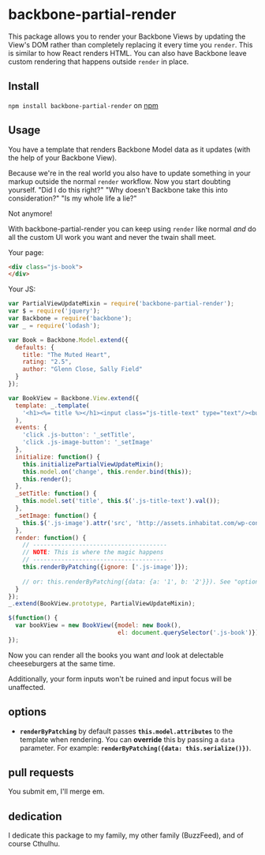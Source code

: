 # backbone-partial-render

This package allows you to render your Backbone Views by updating the
View's DOM rather than completely replacing it every time you
`render`. This is similar to how React renders HTML. You can also have
Backbone leave custom rendering that happens outside `render` in
place.

## Install

`npm install backbone-partial-render` on [npm](https://www.npmjs.com/package/backbone-partial-render )

## Usage

You have a template that renders Backbone Model data as it updates
(with the help of your Backbone View).

Because we're in the real world you also have to update something in
your markup outside the normal `render` workflow. Now you start
doubting yourself. "Did I do this right?" "Why doesn't Backbone take
this into consideration?" "Is my whole life a lie?"

Not anymore!

With backbone-partial-render you can keep using `render` like normal
_and_ do all the custom UI work you want and never the twain shall
meet.

Your page:
```html
<div class="js-book">
</div>
```

Your JS:
```js
var PartialViewUpdateMixin = require('backbone-partial-render');
var $ = require('jquery');
var Backbone = require('backbone');
var _ = require('lodash');

var Book = Backbone.Model.extend({
  defaults: {
    title: "The Muted Heart",
    rating: "2.5",
    author: "Glenn Close, Sally Field"
  }
});

var BookView = Backbone.View.extend({
  template: _.template(
    '<h1><%= title %></h1><input class="js-title-text" type="text"/><button class="js-button">refresh</button><button class="js-image-button">image</button><img class="js-image"/>'
  ),
  events: {
    'click .js-button': '_setTitle',
    'click .js-image-button': '_setImage'
  },
  initialize: function() {
    this.initializePartialViewUpdateMixin();
    this.model.on('change', this.render.bind(this));
    this.render();
  },
  _setTitle: function() {
    this.model.set('title', this.$('.js-title-text').val());
  },
  _setImage: function() {
    this.$('.js-image').attr('src', 'http://assets.inhabitat.com/wp-content/blogs.dir/1/files/2014/07/true-cost-of-cheeseburger.jpg');
  },
  render: function() {
    // --------------------------------------
    // NOTE: This is where the magic happens
    // --------------------------------------
    this.renderByPatching({ignore: ['.js-image']});
    
    // or: this.renderByPatching({data: {a: '1', b: '2'}}). See "options" below.
  }
});
_.extend(BookView.prototype, PartialViewUpdateMixin);

$(function() {
  var bookView = new BookView({model: new Book(),
                               el: document.querySelector('.js-book')});
});

```

Now you can render all the books you want _and_ look at delectable
cheeseburgers at the same time.

Additionally, your form inputs won't be ruined and input focus will be
unaffected.

## options

- **`renderByPatching`** by default passes **`this.model.attributes`** to the template when rendering. You can **override** this by passing a `data` parameter. For example: **`renderByPatching({data: this.serialize()})`**.  

## pull requests

You submit em, I'll merge em.

## dedication

I dedicate this package to my family, my other family (BuzzFeed), and of course Cthulhu.
